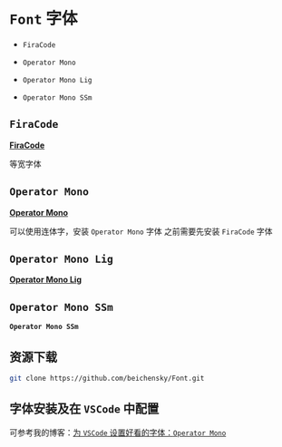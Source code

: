 
# `Font` 字体

- `FiraCode`

- `Operator Mono`

- `Operator Mono Lig`

- `Operator Mono SSm`

## `FiraCode`

**[FiraCode](https://github.com/beichensky/Font/tree/master/FiraCode)**

等宽字体

## `Operator Mono`

**[Operator Mono](https://github.com/beichensky/Font/tree/master/Operator%20Mono)**

可以使用连体字，安装 `Operator Mono` 字体 之前需要先安装 `FiraCode` 字体

## `Operator Mono Lig`

**[Operator Mono Lig](https://github.com/kiliman/operator-mono-lig)**

## `Operator Mono SSm`

**`Operator Mono SSm`**

## 资源下载

``` bash
git clone https://github.com/beichensky/Font.git
```

## 字体安装及在 `VSCode` 中配置

可参考我的博客：[为 `VSCode` 设置好看的字体：`Operator Mono`](https://blog.csdn.net/zgd826237710/article/details/94137781#_19)
